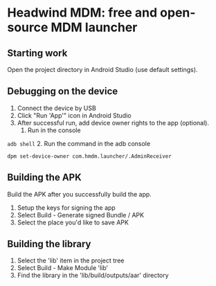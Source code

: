 # Headwind MDM: free and open-source MDM launcher

## Starting work

Open the project directory in Android Studio (use default settings).

## Debugging on the device

1. Connect the device by USB
2. Click "Run 'App'" icon in Android Studio
3. After successful run, add device owner rights to the app (optional).
   1. Run in the console
   
`adb shell`
   2. Run the command in the adb console
   
`dpm set-device-owner com.hmdm.launcher/.AdminReceiver`

## Building the APK

Build the APK after you successfully build the app.

1. Setup the keys for signing the app
2. Select Build - Generate signed Bundle / APK
3. Select the place you'd like to save APK

## Building the library

1. Select the 'lib' item in the project tree
2. Select Build - Make Module 'lib'
3. Find the library in the 'lib/build/outputs/aar' directory

